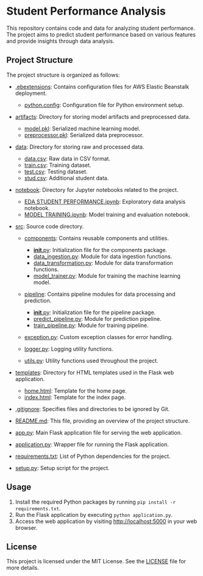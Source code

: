 # Student Performance Analysis

This repository contains code and data for analyzing student performance. The project aims to predict student performance based on various features and provide insights through data analysis.

## Project Structure

The project structure is organized as follows:

- [.ebextensions](.ebextensions): Contains configuration files for AWS Elastic Beanstalk deployment.
  - [python.config](.ebextensions/python.config): Configuration file for Python environment setup.

- [artifacts](artifacts): Directory for storing model artifacts and preprocessed data.
  - [model.pkl](artifacts/model.pkl): Serialized machine learning model.
  - [preprocessor.pkl](artifacts/preprocessor.pkl): Serialized data preprocessor.

- [data](data): Directory for storing raw and processed data.
  - [data.csv](data/data.csv): Raw data in CSV format.
  - [train.csv](data/train.csv): Training dataset.
  - [test.csv](data/test.csv): Testing dataset.
  - [stud.csv](data/stud.csv): Additional student data.

- [notebook](notebook): Directory for Jupyter notebooks related to the project.
  - [EDA STUDENT PERFORMANCE.ipynb](notebook/EDA%20STUDENT%20PERFORMANCE.ipynb): Exploratory data analysis notebook.
  - [MODEL TRAINING.ipynb](notebook/MODEL%20TRAINING.ipynb): Model training and evaluation notebook.

- [src](src): Source code directory.
  - [components](src/components): Contains reusable components and utilities.
    - [__init__.py](src/components/__init__.py): Initialization file for the components package.
    - [data_ingestion.py](src/components/data_ingestion.py): Module for data ingestion functions.
    - [data_transformation.py](src/components/data_transformation.py): Module for data transformation functions.
    - [model_trainer.py](src/components/model_trainer.py): Module for training the machine learning model.

  - [pipeline](src/pipeline): Contains pipeline modules for data processing and prediction.
    - [__init__.py](src/pipeline/__init__.py): Initialization file for the pipeline package.
    - [predict_pipeline.py](src/pipeline/predict_pipeline.py): Module for prediction pipeline.
    - [train_pipeline.py](src/pipeline/train_pipeline.py): Module for training pipeline.

  - [exception.py](src/exception.py): Custom exception classes for error handling.
  - [logger.py](src/logger.py): Logging utility functions.
  - [utils.py](src/utils.py): Utility functions used throughout the project.

- [templates](templates): Directory for HTML templates used in the Flask web application.
  - [home.html](templates/home.html): Template for the home page.
  - [index.html](templates/index.html): Template for the index page.

- [.gitignore](.gitignore): Specifies files and directories to be ignored by Git.
- [README.md](README.md): This file, providing an overview of the project structure.
- [app.py](app.py): Main Flask application file for serving the web application.
- [application.py](application.py): Wrapper file for running the Flask application.
- [requirements.txt](requirements.txt): List of Python dependencies for the project.
- [setup.py](setup.py): Setup script for the project.

## Usage

1. Install the required Python packages by running `pip install -r requirements.txt`.
2. Run the Flask application by executing `python application.py`.
3. Access the web application by visiting [http://localhost:5000](http://localhost:5000) in your web browser.

## License

This project is licensed under the MIT License. See the [LICENSE](blob/main/LICENSE) file for more details.

